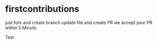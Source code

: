 # firstcontributions
just fork and create branch update file and create PR we accept your PR within 5 Minute.

Test 
